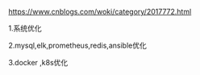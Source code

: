 https://www.cnblogs.com/woki/category/2017772.html

1.系统优化

2.mysql,elk,prometheus,redis,ansible优化

3.docker ,k8s优化



